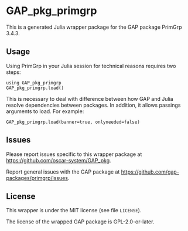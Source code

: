 # GAP_pkg_primgrp

This is a generated Julia wrapper package for the GAP package PrimGrp 3.4.3.

## Usage

Using PrimGrp in your Julia session for technical reasons requires two steps:

    using GAP_pkg_primgrp
    GAP_pkg_primgrp.load()

This is necessary to deal with difference between how GAP and Julia
resolve dependencies between packages. In addition, it allows passings
arguments to load. For example:

    GAP_pkg_primgrp.load(banner=true, onlyneeded=false)

## Issues

Please report issues specific to this wrapper package at <https://github.com/oscar-system/GAP_pkg>.

Report general issues with the GAP package at <https://github.com/gap-packages/primgrp/issues>.

## License

This wrapper is under the MIT license (see file `LICENSE`).

The license of the wrapped GAP package is GPL-2.0-or-later.
